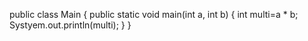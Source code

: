 public class Main
{
    public static void main(int a, int b)
    {
     int multi=a * b;
     Systyem.out.println(multi);
     }
     }
     
